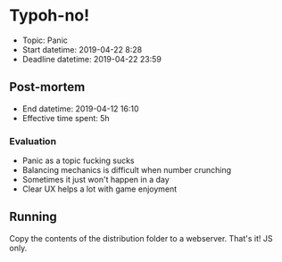 # Typoh-no!

* Topic: Panic
* Start datetime: 2019-04-22 8:28
* Deadline datetime: 2019-04-22 23:59

## Post-mortem

* End datetime: 2019-04-12 16:10
* Effective time spent: 5h


### Evaluation

* Panic as a topic fucking sucks
* Balancing mechanics is difficult when number crunching
* Sometimes it just won't happen in a day
* Clear UX helps a lot with game enjoyment


## Running

Copy the contents of the distribution folder to a webserver. That's it! JS only.